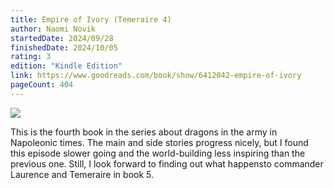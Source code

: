 ```yaml
---
title: Empire of Ivory (Temeraire 4)
author: Naomi Novik
startedDate: 2024/09/28
finishedDate: 2024/10/05
rating: 3
edition: "Kindle Edition"
link: https://www.goodreads.com/book/show/6412042-empire-of-ivory
pageCount: 404
---
```


![](https://images-na.ssl-images-amazon.com/images/S/compressed.photo.goodreads.com/books/1654470577i/6412042.jpg)

This is the fourth book in the series about dragons in the army in Napoleonic times. The main and side stories progress nicely, but I found this episode slower going and the world-building less inspiring than the previous one. Still, I look forward to finding out what happensto commander Laurence and Temeraire in book 5.